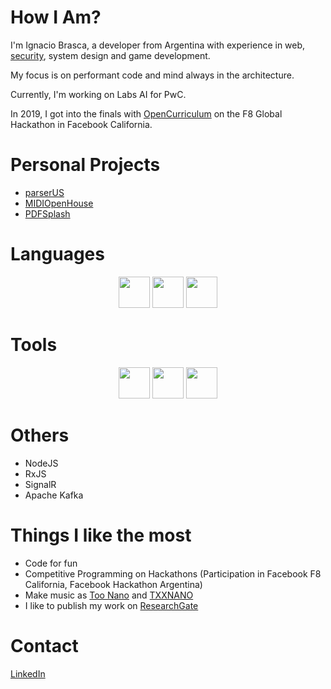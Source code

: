 # How I Am?

I'm Ignacio Brasca, a developer from Argentina with experience in web, [security](https://www.researchgate.net/profile/Ignacio_Brasca), system design and game development. 

My focus is on performant code and mind always in the architecture. 

Currently, I'm working on Labs AI for PwC. 

In 2019, I got into the finals with [OpenCurriculum](https://github.com/wattba/) on the F8 Global Hackathon in Facebook California.

# Personal Projects

- [parserUS](https://github.com/Warkanlock/parserUS)
- [MIDIOpenHouse](https://github.com/Warkanlock/MIDIOpenHouse)
- [PDFSplash](https://github.com/Warkanlock/PDFSplash)

# Languages

<p align="center"> 
<img src="https://upload.wikimedia.org/wikipedia/commons/6/6a/JavaScript-logo.png" href="#" width="50" height="50" />
<img src="https://upload.wikimedia.org/wikipedia/commons/thumb/1/18/ISO_C%2B%2B_Logo.svg/1200px-ISO_C%2B%2B_Logo.svg.png" href="#" width="50" height="50" />
<img src="https://upload.wikimedia.org/wikipedia/commons/thumb/7/7a/C_Sharp_logo.svg/1200px-C_Sharp_logo.svg.png" href="#" width="50" height="50" />
</p>

# Tools

<p align="center"> 
<img src="https://cdn.auth0.com/blog/react-js/react.png" href="#" width="50" height="50" />
<img src="https://angular.io/assets/images/logos/angularjs/AngularJS-Shield.svg" href="#" width="50" height="50" />
<img src="https://upload.wikimedia.org/wikipedia/commons/thumb/e/ee/.NET_Core_Logo.svg/1200px-.NET_Core_Logo.svg.png" href="#" width="50" height="50" />
</p>

# Others

- NodeJS
- RxJS
- SignalR
- Apache Kafka

# Things I like the most
- Code for fun 
- Competitive Programming on Hackathons (Participation in Facebook F8 California, Facebook Hackathon Argentina)
- Make music as [Too Nano](https://open.spotify.com/artist/6ByFHF2ZCZIeHg1O86JpiM) and [TXXNANO](https://open.spotify.com/artist/3wHoyAGjMlR9C8zoahstuF)
- I like to publish my work on [ResearchGate](https://www.researchgate.net/profile/Ignacio_Brasca)

# Contact 

[LinkedIn](https://www.linkedin.com/in/ignaciobrasca/)
